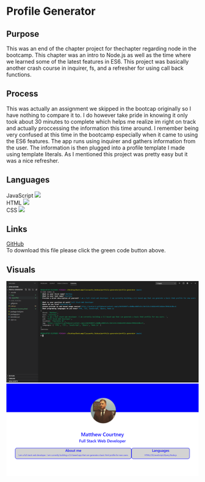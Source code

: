 # Profile Generator

## Purpose
This was an end of the chapter project for thechapter regarding node in the bootcamp. This chapter was an intro to Node.js as well as the time where we learned some of the latest features in ES6. This project was basically another crash course in inquirer, fs, and a refresher for using call back functions.

## Process
This was actually an assignment we skipped in the bootcap originally so I have nothing to compare it to. I do however take pride in knowing it only took about 30 minutes to complete which helps me realize im right on track and actually proccessing the information this time around. I remember being very confused at this time in the bootcamp especially when it came to using the ES6 features. The app runs using inquirer and gathers information from the user. The information is then plugged into a profile template I made using template literals. As I mentioned this project was pretty easy but it was a nice refresher. 

## Languages
JavaScript <img src="https://progress-bar.dev/55/">
<br>
HTML <img src="https://progress-bar.dev/34/">
<br>
CSS <img src="https://progress-bar.dev/11/">

## Links
[GitHub](https://github.com/sharkattack182/profile-generator)
<br>
To download this file please click the green code button above.

## Visuals
<img src="/imgs/main.PNG" alt="main">
<img src="/imgs/result.PNG" alt="question">
